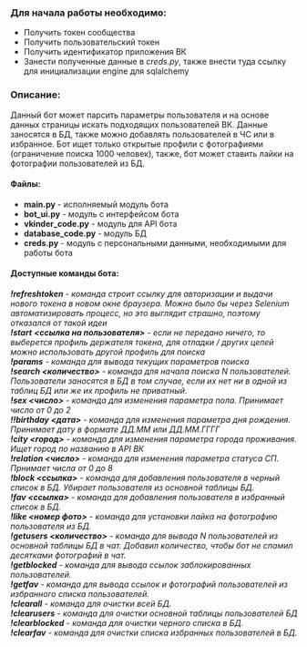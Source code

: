### Для начала работы необходимо:
* Получить токен сообщества
* Получить пользовательский токен
* Получить идентификатор приложения ВК
* Занести полученные данные в _creds.py_, также внести туда ссылку для инициализации engine для sqlalchemy
### Описание:
Данный бот может парсить параметры пользователя и на основе данных страницы искать подходящих пользователей ВК.
Данные заносятся в БД, также можно добавлять пользователей в ЧС или в избранное. Бот ищет только открытые профили
с фотографиями (ограничение поиска 1000 человек), также, бот может ставить лайки на фотографии пользователей из БД.
#### Файлы:
* **main.py** - исполняемый модуль бота
* **bot_ui.py** - модуль с интерфейсом бота
* **vkinder_code.py** - модуль для API бота
* **database_code.py** - модуль БД
* **creds.py** - модуль с персональными данными, необходимыми для работы бота

#### Доступные команды бота:
___!refreshtoken__ - команда строит ссылку для авторизации и выдачи нового токена в новом окне браузера. 
Можно было бы через Selenium автоматизировать процесс, но это выглядит страшно, поэтому отказался от такой идеи  
__!start__ **<ссылка на пользователя>** - если не передано ничего, то выберется профиль держателя токена, для 
отладки / других целей можно использовать другой профиль для поиска  
__!params__ - команда для вывода текущих параметров поиска  
**!search <количество>** - команда для начала поиска N пользователей. Пользователи заносятся в БД в том случае,
если их нет ни в одной из таблиц БД или же их профиль не приватный.  
**!sex <число>** - команда для изменения параметра пола. Принимает число от 0 до 2  
**!!birthday <дата>** - команда для изменения параметра дня рождения. Принимает дату в формате ДД.ММ или ДД.ММ.ГГГГ  
**!city <город>** - команда для изменения параметра города проживания. Ищет город по названию в API ВК  
**!relation <число>** - команда для изменения параметра статуса СП. Прнимает числа от 0 до 8  
**!block <ссылка>** - команда для добавления пользователя в черный список в БД. Убирает пользователя из основной таблицы БД.  
**!fav <ссылка>** - команда для добавления пользователя в избранный список в БД.  
**!like <номер фото>** - команда для установки лайка на фотографию пользователя из БД.  
**!getusers <количество>** - команда для вывода N пользователей из основной таблицы БД в чат. Добавил количество, чтобы 
бот не спамил десятками фотографий в чат.  
**!getblocked** - команда для вывода ссылок заблокированных пользователей.  
**!getfav** - команда для вывода ссылок и фотографий пользователей из избранного списка пользователей.  
**!clearall** - команда для очистки всей БД.  
**!clearusers** - команда для очистки основной таблицы пользователей БД  
**!clearblocked** - команда для очистки черного списка в БД.  
**!clearfav** - команда для очистки списка избранных пользователей в БД._

